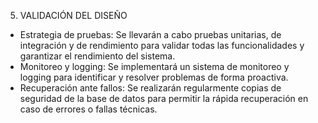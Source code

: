 5. VALIDACIÓN DEL DISEÑO

- Estrategia de pruebas: Se llevarán a cabo pruebas unitarias, de integración y de rendimiento para validar todas las funcionalidades y garantizar el rendimiento del sistema.
- Monitoreo y logging: Se implementará un sistema de monitoreo y logging para identificar y resolver problemas de forma proactiva.
- Recuperación ante fallos: Se realizarán regularmente copias de seguridad de la base de datos para permitir la rápida recuperación en caso de errores o fallas técnicas.
